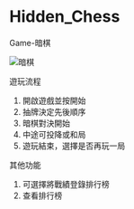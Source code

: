 # Hidden_Chess
Game-暗棋

![暗棋](https://github.com/XH-Liao/Hidden_Chess/assets/100434449/a9285db6-0112-4673-8a41-cc3a2b205442)


遊玩流程
1. 開啟遊戲並按開始
2. 抽牌決定先後順序
3. 暗棋對決開始
4. 中途可投降或和局
5. 遊玩結束，選擇是否再玩一局

其他功能
1. 可選擇將戰績登錄排行榜
2. 查看排行榜
